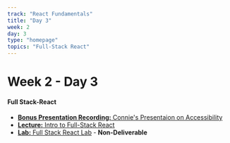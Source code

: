 ```yaml
---
track: "React Fundamentals"
title: "Day 3"
week: 2
day: 3
type: "homepage"
topics: "Full-Stack React"
---
```



# Week 2 - Day 3

#### Full Stack-React
- [**Bonus Presentation Recording:** Connie's Presentaion on Accessibility](https://generalassembly.zoom.us/rec/share/zJJoLLP8605JTNbC0gbGB7N8EInUT6a81SAWqPpZyUomzGvijHDH2tpQh_dxwCpT?startTime=1597853211000)
- [**Lecture:** Intro to Full-Stack React](/react-fundamentals/week-2/day-3/lecture-materials/full-stack-react/)
- [**Lab:** Full Stack React Lab](/react-fundamentals/week-2/day-3/labs/full-stack-react-lab/) - **Non-Deliverable**


